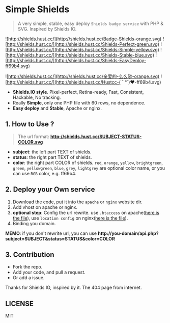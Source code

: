 # Simple Shields

> A very simple, stable, easy deploy `Shields badge service` with PHP & SVG. Inspired by Shields IO.

![http://shields.hust.cc/](http://shields.hust.cc/Badge-Shields-orange.svg)
![http://shields.hust.cc/](http://shields.hust.cc/Shields-Perfect-green.svg)
![http://shields.hust.cc/](http://shields.hust.cc/Shields-Simple-yellow.svg)
![http://shields.hust.cc/](http://shields.hust.cc/Shields-Stable-blue.svg)
![http://shields.hust.cc/](http://shields.hust.cc/Shields-EasyDeploy-ff69b4.svg)


![http://shields.hust.cc/](http://shields.hust.cc/亲爱的-么么哒-orange.svg)
![http://shields.hust.cc/](http://shields.hust.cc/Hustcc-( ˘ ³˘)♥-ff69b4.svg)

 - **Shields.IO style**. Pixel-perfect, Retina-ready, Fast, Consistent, Hackable, No tracking.
 - Really **Simple**, only one PHP file with 60 rows, no dependence.
 - **Easy deploy** and **Stable**, Apache or nginx.


## 1. How to Use ?

> The url format: **http://shields.hust.cc/SUBJECT-STATUS-COLOR.svg**

- **subject**: the left part TEXT of shields.
- **status**: the right part TEXT of shields.
- **color**: the right part COLOR of shields. `red`, `orange`, `yellow`, `brightgreen`, `green`, `yellowgreen`, `blue`, `grey`, `lightgrey` are optional color name, or you can use `RGB` color, e.g. ff69b4.


## 2. Deploy your Own service

1. Download the code, put it into the `apache` or `nginx` website dir.
2. Add vhost on apache or nginx.
3. **optional step**: Config the url rewrite. use `.htaccess` on apache([here is the file](.htaccess)), use `location config` on nginx([here is the file](nginx-shields.conf)).
4. Binding you domain.

**MEMO**: if you don't rewrite url, you can use **http://you-domain/api.php?subject=SUBJECT&status=STATUS&color=COLOR**


## 3. Contribution

 - Fork the repo.
 - Add your code, and pull a request.
 - Or add a issue.

Thanks for Shields IO, inspired by it. The 404 page from internet.


## LICENSE

MIT
